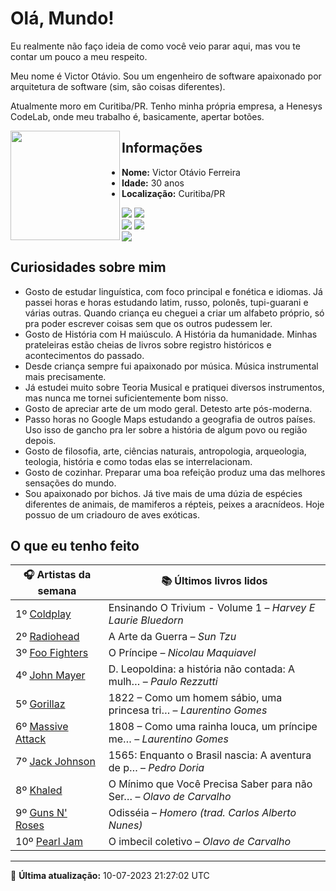 # Olá, Mundo!

Eu realmente não faço ideia de como você veio parar aqui, mas vou te contar um pouco a meu respeito.

Meu nome é Victor Otávio. Sou um engenheiro de software apaixonado por arquitetura de software (sim, são coisas diferentes).

Atualmente moro em Curitiba/PR. Tenho minha própria empresa, a Henesys CodeLab, onde meu trabalho é, basicamente, apertar botões.

<img align="left" src="https://github.com/vctrtvfrrr/vctrtvfrrr/raw/master/octocat.png" alt="" width="175" />

## Informações

- **Nome:** Victor Otávio Ferreira
- **Idade:** 30 anos
- **Localização:** Curitiba/PR

[![](https://img.shields.io/badge/LinkedIn-victorotavio-blue)](https://www.linkedin.com/in/victorotavio/) [![](https://img.shields.io/badge/Twitter-@vctrtvfrrr-blue)](https://twitter.com/vctrtvfrrr)  
[![](https://img.shields.io/badge/GitHub-vctrtvfrrr-24292e)](https://github.com/vctrtvfrrr) [![](https://img.shields.io/badge/GitLab-vctrtvfrrr-ec5d16)](https://gitlab.com/vctrtvfrrr)  
[![](https://img.shields.io/badge/Email-victor@otavioferreira.com.br-red)](mailto:victor@otavioferreira.com.br)  

## Curiosidades sobre mim

-   Gosto de estudar linguística, com foco principal e fonética e idiomas. Já passei horas e horas estudando latim, russo, polonês, tupi-guarani e várias outras. Quando criança eu cheguei a criar um alfabeto próprio, só pra poder escrever coisas sem que os outros pudessem ler.
-   Gosto de História com H maiúsculo. A História da humanidade. Minhas prateleiras estão cheias de livros sobre registro históricos e acontecimentos do passado.
-   Desde criança sempre fui apaixonado por música. Música instrumental mais precisamente.
-   Já estudei muito sobre Teoria Musical e pratiquei diversos instrumentos, mas nunca me tornei suficientemente bom nisso.
-   Gosto de apreciar arte de um modo geral. Detesto arte pós-moderna.
-   Passo horas no Google Maps estudando a geografia de outros países. Uso isso de gancho pra ler sobre a história de algum povo ou região depois.
-   Gosto de filosofia, arte, ciências naturais, antropologia, arqueologia, teologia, história e como todas elas se interrelacionam.
-   Gosto de cozinhar. Preparar uma boa refeição produz uma das melhores sensações do mundo.
-   Sou apaixonado por bichos. Já tive mais de uma dúzia de espécies diferentes de animais, de mamiferos a répteis, peixes a aracnídeos. Hoje possuo de um criadouro de aves exóticas.


## O que eu tenho feito

|                     🎧 Artistas da semana                     |                      📚 Últimos livros lidos                      |
|---------------------------------------------------------------|-------------------------------------------------------------------|
| 1º [Coldplay](https://www.last.fm/music/Coldplay)             | Ensinando O Trivium - Volume 1	–	_Harvey E Laurie Bluedorn_         |
| 2º [Radiohead](https://www.last.fm/music/Radiohead)           | A Arte da Guerra	–	_Sun Tzu_                                        |
| 3º [Foo Fighters](https://www.last.fm/music/Foo+Fighters)     | O Príncipe	–	_Nicolau Maquiavel_                                    |
| 4º [John Mayer](https://www.last.fm/music/John+Mayer)         | D. Leopoldina: a história não contada: A mulh…	–	_Paulo Rezzutti_   |
| 5º [Gorillaz](https://www.last.fm/music/Gorillaz)             | 1822 – Como um homem sábio, uma princesa tri…	–	_Laurentino Gomes_  |
| 6º [Massive Attack](https://www.last.fm/music/Massive+Attack) | 1808 – Como uma rainha louca, um príncipe me…	–	_Laurentino Gomes_  |
| 7º [Jack Johnson](https://www.last.fm/music/Jack+Johnson)     | 1565: Enquanto o Brasil nascia: A aventura de p…	–	_Pedro Doria_    |
| 8º [Khaled](https://www.last.fm/music/Khaled)                 | O Mínimo que Você Precisa Saber para não Ser…	–	_Olavo de Carvalho_ |
| 9º [Guns N' Roses](https://www.last.fm/music/Guns+N%27+Roses) | Odisséia	–	_Homero (trad. Carlos Alberto Nunes)_                    |
| 10º [Pearl Jam](https://www.last.fm/music/Pearl+Jam)          | O imbecil coletivo	–	_Olavo de Carvalho_                            |


---

🚀 **Última atualização:** 10-07-2023 21:27:02 UTC